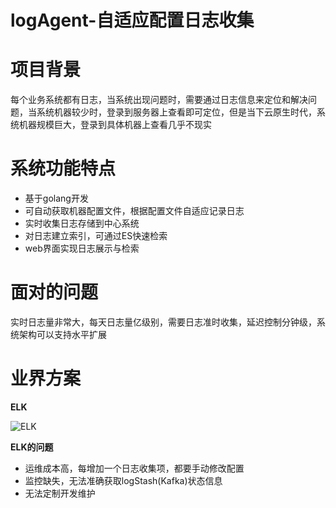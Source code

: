 # logAgent-自适应配置日志收集

# 项目背景
每个业务系统都有日志，当系统出现问题时，需要通过日志信息来定位和解决问题，当系统机器较少时，登录到服务器上查看即可定位，但是当下云原生时代，系统机器规模巨大，登录到具体机器上查看几乎不现实

# 系统功能特点
- 基于golang开发
- 可自动获取机器配置文件，根据配置文件自适应记录日志
- 实时收集日志存储到中心系统
- 对日志建立索引，可通过ES快速检索
- web界面实现日志展示与检索

# 面对的问题
实时日志量非常大，每天日志量亿级别，需要日志准时收集，延迟控制分钟级，系统架构可以支持水平扩展

# 业界方案
__ELK__

![ELK](https://pica.zhimg.com/v2-b349e241dfc66008f0b911bd4d761e5c_1440w.jpg?source=172ae18b)

__ELK的问题__
- 运维成本高，每增加一个日志收集项，都要手动修改配置
- 监控缺失，无法准确获取logStash(Kafka)状态信息
- 无法定制开发维护
